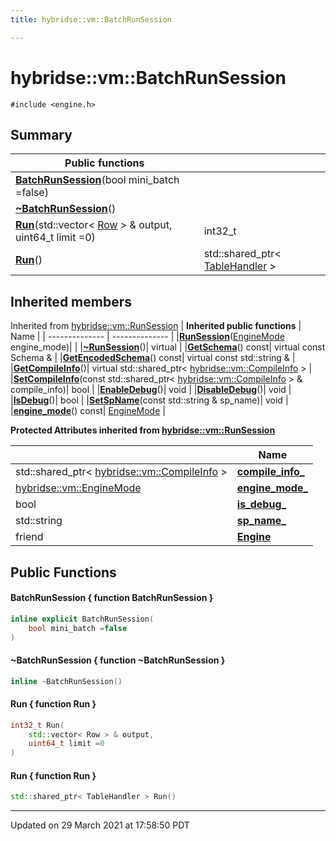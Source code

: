 ```yaml
---
title: hybridse::vm::BatchRunSession

---
```

# hybridse::vm::BatchRunSession



`#include <engine.h>`

## Summary


|  Public functions|            |
| -------------- | -------------- |
|**[BatchRunSession](/hybridse/usage/api/c++/Classes/classhybridse_1_1vm_1_1_batch_run_session.md#function-batchrunsession)**(bool mini_batch =false)|  |
|**[~BatchRunSession](/hybridse/usage/api/c++/Classes/classhybridse_1_1vm_1_1_batch_run_session.md#function-~batchrunsession)**()|  |
|**[Run](/hybridse/usage/api/c++/Classes/classhybridse_1_1vm_1_1_batch_run_session.md#function-run)**(std::vector< [Row](/hybridse/usage/api/c++/Classes/classhybridse_1_1codec_1_1_row.md) > & output, uint64_t limit =0)| int32_t  |
|**[Run](/hybridse/usage/api/c++/Classes/classhybridse_1_1vm_1_1_batch_run_session.md#function-run)**()| std::shared_ptr< [TableHandler](/hybridse/usage/api/c++/Classes/classhybridse_1_1vm_1_1_table_handler.md) >  |

## Inherited members
Inherited from [hybridse::vm::RunSession](/hybridse/usage/api/c++/Classes/classhybridse_1_1vm_1_1_run_session.md)
| **Inherited public functions** | Name           |
| -------------- | -------------- |
|**[RunSession](/hybridse/usage/api/c++/Classes/classhybridse_1_1vm_1_1_run_session.md#function-runsession)**([EngineMode](/hybridse/usage/api/c++/Namespaces/namespacehybridse_1_1vm.md#enum-enginemode) engine_mode)|  |
|**[~RunSession](/hybridse/usage/api/c++/Classes/classhybridse_1_1vm_1_1_run_session.md#function-~runsession)**()| virtual  |
|**[GetSchema](/hybridse/usage/api/c++/Classes/classhybridse_1_1vm_1_1_run_session.md#function-getschema)**() const| virtual const Schema &  |
|**[GetEncodedSchema](/hybridse/usage/api/c++/Classes/classhybridse_1_1vm_1_1_run_session.md#function-getencodedschema)**() const| virtual const std::string &  |
|**[GetCompileInfo](/hybridse/usage/api/c++/Classes/classhybridse_1_1vm_1_1_run_session.md#function-getcompileinfo)**()| virtual std::shared_ptr< [hybridse::vm::CompileInfo](/hybridse/usage/api/c++/Classes/classhybridse_1_1vm_1_1_compile_info.md) >  |
|**[SetCompileInfo](/hybridse/usage/api/c++/Classes/classhybridse_1_1vm_1_1_run_session.md#function-setcompileinfo)**(const std::shared_ptr< [hybridse::vm::CompileInfo](/hybridse/usage/api/c++/Classes/classhybridse_1_1vm_1_1_compile_info.md) > & compile_info)| bool  |
|**[EnableDebug](/hybridse/usage/api/c++/Classes/classhybridse_1_1vm_1_1_run_session.md#function-enabledebug)**()| void  |
|**[DisableDebug](/hybridse/usage/api/c++/Classes/classhybridse_1_1vm_1_1_run_session.md#function-disabledebug)**()| void  |
|**[IsDebug](/hybridse/usage/api/c++/Classes/classhybridse_1_1vm_1_1_run_session.md#function-isdebug)**()| bool  |
|**[SetSpName](/hybridse/usage/api/c++/Classes/classhybridse_1_1vm_1_1_run_session.md#function-setspname)**(const std::string & sp_name)| void  |
|**[engine_mode](/hybridse/usage/api/c++/Classes/classhybridse_1_1vm_1_1_run_session.md#function-engine_mode)**() const| [EngineMode](/hybridse/usage/api/c++/Namespaces/namespacehybridse_1_1vm.md#enum-enginemode)  |

**Protected Attributes inherited from [hybridse::vm::RunSession](/hybridse/usage/api/c++/Classes/classhybridse_1_1vm_1_1_run_session.md)**

|                | Name           |
| -------------- | -------------- |
| std::shared_ptr< [hybridse::vm::CompileInfo](/hybridse/usage/api/c++/Classes/classhybridse_1_1vm_1_1_compile_info.md) > | **[compile_info_](/hybridse/usage/api/c++/Classes/classhybridse_1_1vm_1_1_run_session.md#variable-compile_info_)**  |
| [hybridse::vm::EngineMode](/hybridse/usage/api/c++/Namespaces/namespacehybridse_1_1vm.md#enum-enginemode) | **[engine_mode_](/hybridse/usage/api/c++/Classes/classhybridse_1_1vm_1_1_run_session.md#variable-engine_mode_)**  |
| bool | **[is_debug_](/hybridse/usage/api/c++/Classes/classhybridse_1_1vm_1_1_run_session.md#variable-is_debug_)**  |
| std::string | **[sp_name_](/hybridse/usage/api/c++/Classes/classhybridse_1_1vm_1_1_run_session.md#variable-sp_name_)**  |
| friend | **[Engine](/hybridse/usage/api/c++/Classes/classhybridse_1_1vm_1_1_run_session.md#variable-engine)**  |


## Public Functions

#### BatchRunSession { function BatchRunSession }

```cpp
inline explicit BatchRunSession(
    bool mini_batch =false
)
```


#### ~BatchRunSession { function ~BatchRunSession }

```cpp
inline ~BatchRunSession()
```


#### Run { function Run }

```cpp
int32_t Run(
    std::vector< Row > & output,
    uint64_t limit =0
)
```


#### Run { function Run }

```cpp
std::shared_ptr< TableHandler > Run()
```


-------------------------------

Updated on 29 March 2021 at 17:58:50 PDT